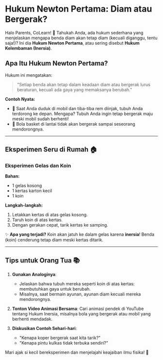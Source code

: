 # Hukum Newton Pertama: Diam atau Bergerak?

Halo Parents, CoLearn! 👋 Tahukah Anda, ada hukum sederhana yang menjelaskan mengapa benda diam akan tetap diam (kecuali diganggu, tentu saja!)? Ini dia **Hukum Newton Pertama**, atau sering disebut **Hukum Kelembaman (Inersia)**.

## Apa Itu Hukum Newton Pertama?
Hukum ini mengatakan:
> "Setiap benda akan tetap dalam keadaan diam atau bergerak lurus beraturan, kecuali ada gaya yang memaksanya berubah."

**Contoh Nyata:**
- 🚗 Saat Anda duduk di mobil dan tiba-tiba rem diinjak, tubuh Anda terdorong ke depan. Mengapa? Tubuh Anda ingin tetap bergerak maju meski mobil sudah berhenti!
- 🏀 Bola basket di lantai tidak akan bergerak sampai seseorang mendorongnya.

---

## Eksperimen Seru di Rumah 🏠
### **Eksperimen Gelas dan Koin**
**Bahan:**
- 1 gelas kosong
- 1 kertas karton kecil
- 1 koin

**Langkah-langkah:**
1. Letakkan kertas di atas gelas kosong.
2. Taruh koin di atas kertas.
3. Dengan gerakan cepat, tarik kertas ke samping.

✨ **Apa yang terjadi?** Koin akan jatuh ke dalam gelas karena **inersia**! Benda (koin) cenderung tetap diam meski kertas ditarik.

---

## Tips untuk Orang Tua 📚
1. **Gunakan Analoginya**:
   - Jelaskan bahwa tubuh mereka seperti koin di atas kertas: membutuhkan gaya untuk berubah.
   - Misalnya, saat bermain ayunan, ayunan diam kecuali mereka mendorongnya.

2. **Tonton Video Animasi Bersama**:
   Cari animasi pendek di YouTube tentang Hukum Inersia, misalnya bola yang bergerak atau mobil yang berhenti mendadak.

3. **Diskusikan Contoh Sehari-hari**:
   - "Kenapa koper bergerak saat kita tarik?"
   - "Kenapa pintu kulkas tidak terbuka sendiri?"

Mari ajak si kecil bereksperimen dan menjelajahi keajaiban ilmu fisika! 🎉

